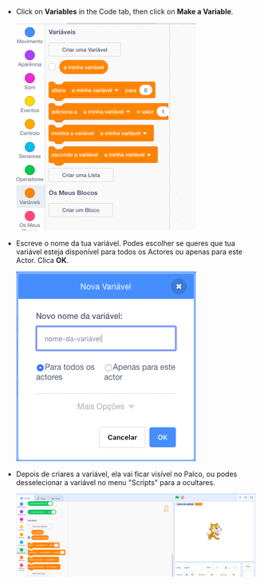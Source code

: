 + Click on **Variables** in the Code tab, then click on **Make a Variable**.
    
    ![Variable blocks](images/data-blocks.png)

+ Escreve o nome da tua variável. Podes escolher se queres que tua variável esteja disponível para todos os Actores ou apenas para este Actor. Clica **OK**.
    
    ![Criar variável](images/create-variable.png)

+ Depois de criares a variável, ela vai ficar visível no Palco, ou podes desselecionar a variável no menu "Scripts" para a ocultares.
    
    ![Variable on the stage](images/variable-show.png)